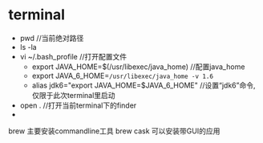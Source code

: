 # terminal
* pwd //当前绝对路径
* ls -la
* vi ~/.bash_profile  //打开配置文件
  * export JAVA_HOME=$(/usr/libexec/java_home)  //配置java_home
  * export JAVA_6_HOME=`/usr/libexec/java_home -v 1.6`
  * alias jdk6="export JAVA_HOME=$JAVA_6_HOME" //设置“jdk6”命令, 仅限于此次terminal里启动
* open .   //打开当前terminal下的finder
*

brew 主要安装commandline工具
brew cask 可以安装带GUI的应用
